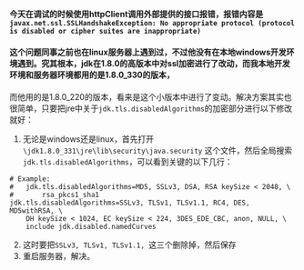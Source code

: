 #### 今天在调试的时候使用httpClient调用外部提供的接口报错，报错内容是` javax.net.ssl.SSLHandshakeException: No appropriate protocol (protocol is disabled or cipher suites are inappropriate)`
#### 这个问题同事之前也在linux服务器上遇到过，不过他没有在本地windows开发环境遇到。究其根本，jdk在1.8.0的高版本中对ssl加密进行了改动，而我本地开发环境和服务器环境都用的是1.8.0_330的版本，
而他用的是1.8.0_220的版本，看来是这个小版本中进行了变动。解决方案其实也很简单，只要把jre中关于`jdk.tls.disabledAlgorithms`的加密部分进行以下修改就好：


1. 无论是windows还是linux，首先打开`\jdk1.8.0_331\jre\lib\security\java.security` 这个文件，然后全局搜索`jdk.tls.disabledAlgorithms`，可以看到关键的以下几行：
```
# Example:
#   jdk.tls.disabledAlgorithms=MD5, SSLv3, DSA, RSA keySize < 2048, \
#       rsa_pkcs1_sha1
jdk.tls.disabledAlgorithms=SSLv3, TLSv1, TLSv1.1, RC4, DES, MD5withRSA, \
    DH keySize < 1024, EC keySize < 224, 3DES_EDE_CBC, anon, NULL, \
    include jdk.disabled.namedCurves
```
2. 这时要把`SSLv3, TLSv1, TLSv1.1, `这三个删除掉，然后保存
3. 重启服务器，解决。
